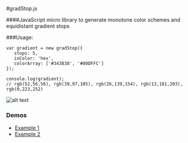 #gradStop.js

####JavaScript micro library to generate monotone color schemes and equidistant gradient stops


###Usage:

    var gradient = new gradStop({
       stops: 5,
       inColor: 'hex',
       colorArray: ['#343838', '#00DFFC']
    });
    
    console.log(gradient);
    // rgb(52,56,56), rgb(39,97,105), rgb(26,139,154), rgb(13,181,203), rgb(0,223,252)


![alt text][1]


  [1]: https://cdn.rawgit.com/Siddharth11/gradStop.js/master/gradient%20strip.png




### Demos
* [Example 1](http://codepen.io/Siddharth11/pen/RPvJmO)
* [Example 2](http://codepen.io/Siddharth11/pen/bVVxYL)



